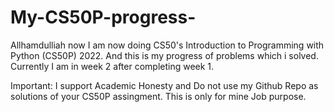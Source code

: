 # My-CS50P-progress-
Allhamdulliah now I am now doing CS50's Introduction to Programming with Python (CS50P) 2022. And this is my progress of problems which i solved.
Currently I am in week 2 after completing week 1.

Important:
I support Academic Honesty and Do not use my Github Repo as solutions of your CS50P assingment. This is only for mine Job purpose.
